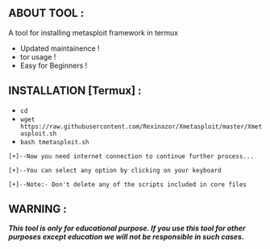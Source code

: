 
## ABOUT TOOL :

A tool for installing metasploit framework in termux


* Updated maintainence !
* tor usage !
* Easy for Beginners !

## INSTALLATION [Termux] :

* `cd`
* `wget https://raw.githubusercontent.com/Rexinazor/Xmetasploit/master/Xmetasploit.sh`
* `bash tmetasploit.sh`
```
[+]--Now you need internet connection to continue further process...

[+]--You can select any option by clicking on your keyboard

[+]--Note:- Don't delete any of the scripts included in core files

``` 

## WARNING : 
***This tool is only for educational purpose. If you use this tool for other purposes except education we will not be responsible in such cases.***

